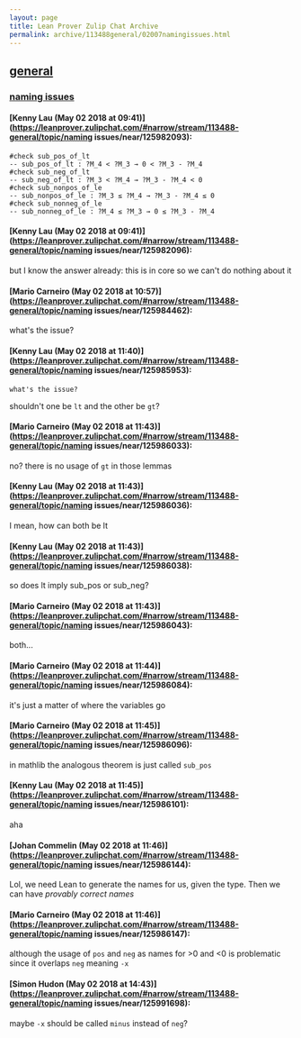 ```yaml
---
layout: page
title: Lean Prover Zulip Chat Archive 
permalink: archive/113488general/02007namingissues.html
---
```


## [general](index.html)
### [naming issues](02007namingissues.html)

#### [Kenny Lau (May 02 2018 at 09:41)](https://leanprover.zulipchat.com/#narrow/stream/113488-general/topic/naming issues/near/125982093):
```lean
#check sub_pos_of_lt
-- sub_pos_of_lt : ?M_4 < ?M_3 → 0 < ?M_3 - ?M_4
#check sub_neg_of_lt
-- sub_neg_of_lt : ?M_3 < ?M_4 → ?M_3 - ?M_4 < 0
#check sub_nonpos_of_le
-- sub_nonpos_of_le : ?M_3 ≤ ?M_4 → ?M_3 - ?M_4 ≤ 0
#check sub_nonneg_of_le
-- sub_nonneg_of_le : ?M_4 ≤ ?M_3 → 0 ≤ ?M_3 - ?M_4
```

#### [Kenny Lau (May 02 2018 at 09:41)](https://leanprover.zulipchat.com/#narrow/stream/113488-general/topic/naming issues/near/125982096):
but I know the answer already: this is in core so we can't do nothing about it

#### [Mario Carneiro (May 02 2018 at 10:57)](https://leanprover.zulipchat.com/#narrow/stream/113488-general/topic/naming issues/near/125984462):
what's the issue?

#### [Kenny Lau (May 02 2018 at 11:40)](https://leanprover.zulipchat.com/#narrow/stream/113488-general/topic/naming issues/near/125985953):
```quote
what's the issue?
```
shouldn't one be `lt` and the other be `gt`?

#### [Mario Carneiro (May 02 2018 at 11:43)](https://leanprover.zulipchat.com/#narrow/stream/113488-general/topic/naming issues/near/125986033):
no? there is no usage of `gt` in those lemmas

#### [Kenny Lau (May 02 2018 at 11:43)](https://leanprover.zulipchat.com/#narrow/stream/113488-general/topic/naming issues/near/125986036):
I mean, how can both be lt

#### [Kenny Lau (May 02 2018 at 11:43)](https://leanprover.zulipchat.com/#narrow/stream/113488-general/topic/naming issues/near/125986038):
so does lt imply sub_pos or sub_neg?

#### [Mario Carneiro (May 02 2018 at 11:43)](https://leanprover.zulipchat.com/#narrow/stream/113488-general/topic/naming issues/near/125986043):
both...

#### [Mario Carneiro (May 02 2018 at 11:44)](https://leanprover.zulipchat.com/#narrow/stream/113488-general/topic/naming issues/near/125986084):
it's just a matter of where the variables go

#### [Mario Carneiro (May 02 2018 at 11:45)](https://leanprover.zulipchat.com/#narrow/stream/113488-general/topic/naming issues/near/125986096):
in mathlib the analogous theorem is just called `sub_pos`

#### [Kenny Lau (May 02 2018 at 11:45)](https://leanprover.zulipchat.com/#narrow/stream/113488-general/topic/naming issues/near/125986101):
aha

#### [Johan Commelin (May 02 2018 at 11:46)](https://leanprover.zulipchat.com/#narrow/stream/113488-general/topic/naming issues/near/125986144):
Lol, we need Lean to generate the names for us, given the type. Then we can have *provably correct names*

#### [Mario Carneiro (May 02 2018 at 11:46)](https://leanprover.zulipchat.com/#narrow/stream/113488-general/topic/naming issues/near/125986147):
although the usage of `pos` and `neg` as names for >0 and <0 is problematic since it overlaps `neg` meaning `-x`

#### [Simon Hudon (May 02 2018 at 14:43)](https://leanprover.zulipchat.com/#narrow/stream/113488-general/topic/naming issues/near/125991698):
maybe `-x` should be called `minus` instead of `neg`?

